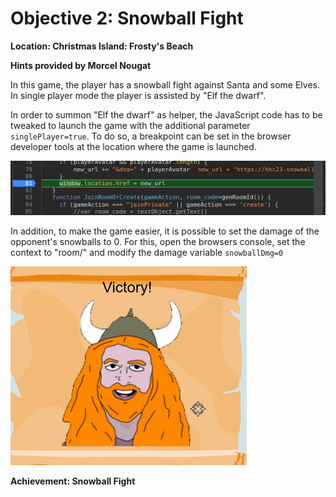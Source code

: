 # Objective 2: Snowball Fight
**Location: Christmas Island: Frosty's Beach**

**Hints provided by Morcel Nougat**

In this game, the player has a snowball fight against Santa and some Elves.
In single player mode the player is assisted by "Elf the dwarf".

In order to summon "Elf the dwarf" as helper, the JavaScript code has to be tweaked to launch the game with the additional parameter `singlePlayer=true`. To do so, a breakpoint can be set in the browser developer tools at the location where the game is launched.

![Breakpoint](https://github.com/joergschwarzwaelder/hhc2023/blob/main/Objective-2/breakpoint.png)

In addition, to make the game easier, it is possible to set the damage of the opponent's snowballs to 0.
For this, open the browsers console, set the context to "room/" and modify the damage variable `snowballDmg=0`

![Win](https://github.com/joergschwarzwaelder/hhc2023/blob/main/Objective-2/win.png)

**Achievement: Snowball Fight**
<!--stackedit_data:
eyJoaXN0b3J5IjpbLTEzMjg0MTYxMjYsNzQ5NDA0NTI4LDEzNj
ExMDI3ODksLTE3MzA2MTE4MzEsMTU0MjkzOTk1MV19
-->